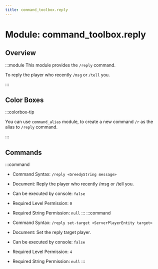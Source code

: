 ```yaml
---
title: command_toolbox.reply
---
```



# Module: command_toolbox.reply

## Overview
:::module
  This module provides the `/reply` command.
  
  To reply the player who recently `/msg` or `/tell` you.


:::
## Color Boxes

:::colorbox-tip

  You can use `command_alias` module, to create a new command `/r` as the alias to `/reply` command.


:::

## Commands
:::command
- Command Syntax: `/reply <GreedyString message>`
- Document:   Reply the player who recently /msg or /tell you.


- Can be executed by console: `false`
- Required Level Permission: `0`
- Required String Permission: `null`
:::
:::command
- Command Syntax: `/reply set-target <ServerPlayerEntity target>`
- Document:   Set the reply target player.


- Can be executed by console: `false`
- Required Level Permission: `4`
- Required String Permission: `null`
:::
